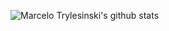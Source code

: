 ![Marcelo Trylesinski's github stats](https://github-readme-stats.vercel.app/api?username=Faylixe&show_icons=true)
